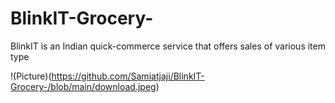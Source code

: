 # BlinkIT-Grocery-
BlinkIT is an Indian quick-commerce service that offers sales of various item type

!(Picture)(https://github.com/Samiatjaji/BlinkIT-Grocery-/blob/main/download.jpeg)
